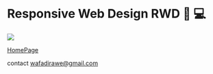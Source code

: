 # Responsive Web Design RWD :iphone: :computer:
![](https://disenowebakus.net/en/images/articles/responsive-web-design-tutorial-adaptable-examples.jpg)


[HomePage](https://wafaankoush99.github.io/Reading-Notes/READMEcode301.html)  


contact wafadirawe@gmail.com
